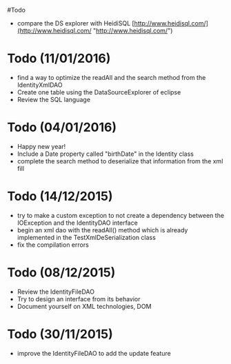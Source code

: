#Todo
- compare the DS explorer with HeidiSQL [http://www.heidisql.com/](http://www.heidisql.com/ "http://www.heidisql.com/") 


# Todo (11/01/2016)
- find a way to optimize the readAll and the search method from the IdentityXmlDAO
- Create one table using the DataSourceExplorer of eclipse
- Review the SQL language



# Todo (04/01/2016)
- Happy new year!
- Include a Date property called "birthDate" in the Identity class
- complete the search method to deserialize that information from the xml fill


# Todo (14/12/2015)
- try to make a custom exception to not create a dependency between the IOException and the IdentityDAO interface 
- begin an xml dao with the readAll() method which is already implemented in the TestXmlDeSerialization class
- fix the compilation errors

# Todo (08/12/2015)
- Review the IdentityFileDAO
- Try to design an interface from its behavior
- Document yourself on XML technologies, DOM

# Todo (30/11/2015)
- improve the IdentityFileDAO to add the update feature

